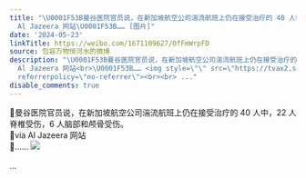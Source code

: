 ```yaml
---
title: "\U0001F53B曼谷医院官员说，在新加坡航空公司湍流航班上仍在接受治疗的 40 人中，22 人脊椎受伤，6 人脑部和颅骨受伤。\U0001F53Bvia
  Al Jazeera 网站\U0001F53B…… [图片]"
date: '2024-05-23'
linkTitle: https://weibo.com/1671109627/OfFmWrpFD
source: 包容万物恒河水的微博
description: "\U0001F53B曼谷医院官员说，在新加坡航空公司湍流航班上仍在接受治疗的 40 人中，22 人脊椎受伤，6 人脑部和颅骨受伤。<br>\U0001F53Bvia
  Al Jazeera 网站<br>\U0001F53B…… <img style=\"\" src=\"https://tvax2.sinaimg.cn/large/639b1bfbly1hpzvjscq9gj20u00u0n9n.jpg\"
  referrerpolicy=\"no-referrer\"><br><br> ..."
disable_comments: true
---
```

🔻曼谷医院官员说，在新加坡航空公司湍流航班上仍在接受治疗的 40 人中，22 人脊椎受伤，6 人脑部和颅骨受伤。<br>🔻via Al Jazeera 网站<br>🔻…… <img style="" src="https://tvax2.sinaimg.cn/large/639b1bfbly1hpzvjscq9gj20u00u0n9n.jpg" referrerpolicy="no-referrer"><br><br> ...